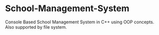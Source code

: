 # School-Management-System
Console Based School Management System in C++ using OOP concepts. Also supported by file system.

